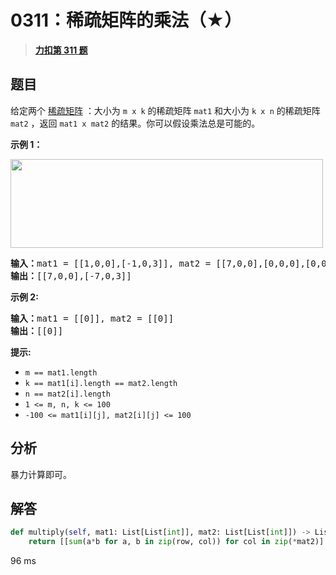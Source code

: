 # 0311：稀疏矩阵的乘法（★）


> <u>**[力扣第 311 题](https://leetcode.cn/problems/sparse-matrix-multiplication/)**</u>

## 题目

<p>给定两个 <a href="https://baike.baidu.com/item/%E7%A8%80%E7%96%8F%E7%9F%A9%E9%98%B5" target="_blank">稀疏矩阵</a> ：大小为 <code>m x k</code> 的稀疏矩阵 <code>mat1</code> 和大小为 <code>k x n</code> 的稀疏矩阵 <code>mat2</code> ，返回 <code>mat1 x mat2</code> 的结果。你可以假设乘法总是可能的。</p>



<p><strong>示例 1：</strong></p>

<p><img src="https://assets.leetcode.com/uploads/2021/03/12/mult-grid.jpg" style="height: 142px; width: 500px;" /></p>

<pre>
<strong>输入：</strong>mat1 = [[1,0,0],[-1,0,3]], mat2 = [[7,0,0],[0,0,0],[0,0,1]]
<strong>输出：</strong>[[7,0,0],[-7,0,3]]
</pre>

<p><strong> 示例 2:</strong></p>

<pre>
<b>输入：</b>mat1 = [[0]], mat2 = [[0]]
<b>输出：</b>[[0]]
</pre>



<p><strong>提示:</strong></p>

<ul>
<li><code>m == mat1.length</code></li>
<li><code>k == mat1[i].length == mat2.length</code></li>
<li><code>n == mat2[i].length</code></li>
<li><code>1 &lt;= m, n, k &lt;= 100</code></li>
<li><code>-100 &lt;= mat1[i][j], mat2[i][j] &lt;= 100</code></li>
</ul>


## 分析

暴力计算即可。

## 解答

```python
def multiply(self, mat1: List[List[int]], mat2: List[List[int]]) -> List[List[int]]:
    return [[sum(a*b for a, b in zip(row, col)) for col in zip(*mat2)] for row in mat1]
```
96 ms



